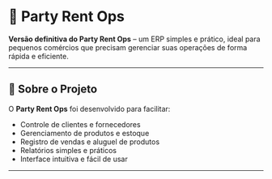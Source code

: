 # 🎉 Party Rent Ops

**Versão definitiva do Party Rent Ops** – um ERP simples e prático, ideal para pequenos comércios que precisam gerenciar suas operações de forma rápida e eficiente.

---

## 🔹 Sobre o Projeto

O **Party Rent Ops** foi desenvolvido para facilitar:

- Controle de clientes e fornecedores
- Gerenciamento de produtos e estoque
- Registro de vendas e aluguel de produtos
- Relatórios simples e práticos
- Interface intuitiva e fácil de usar

---
